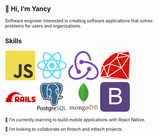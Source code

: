 ## 👋 Hi, I’m Yancy

Software engineer interested in creating software applications that solves problems for users and organizations.

## Skills
<p float="left">
<img src="https://raw.githubusercontent.com/devicons/devicon/master/icons/javascript/javascript-original.svg" alt="JavaScript" width="100"/>
<img src="https://raw.githubusercontent.com/devicons/devicon/master/icons/react/react-original.svg" alt="React" width="100"/> <img src="https://raw.githubusercontent.com/devicons/devicon/master/icons/redux/redux-original.svg" alt="Rdux" width="100"/> <img src="https://raw.githubusercontent.com/devicons/devicon/master/icons/ruby/ruby-plain.svg" alt="Ruby" width="100"/> <img src="https://raw.githubusercontent.com/devicons/devicon/master/icons/rails/rails-plain-wordmark.svg" alt="Rails" width="100"/> <img src="https://raw.githubusercontent.com/devicons/devicon/master/icons/postgresql/postgresql-original-wordmark.svg" alt="PostgreSQL" width="100"/> <img src="https://raw.githubusercontent.com/devicons/devicon/2809b567852a4648062a2d3e7c1c531367458c0b/icons/mongodb/mongodb-original-wordmark.svg" alt="MongoDB" width="100"/> <img src="https://raw.githubusercontent.com/devicons/devicon/master/icons/bootstrap/bootstrap-plain.svg" alt="Bootstrap" width="100"/> 
</p>

🌱 I’m currently learning to build mobile applications with React Native.

💞️ I’m looking to collaborate on fintech and edtech projects



